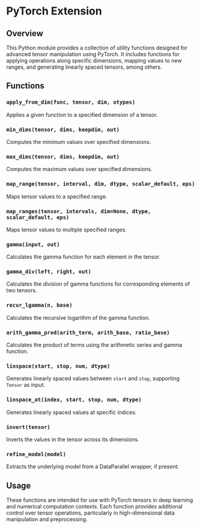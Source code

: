 # PyTorch Extension

## Overview

This Python module provides a collection of utility functions designed for advanced tensor manipulation using PyTorch. It includes functions for applying operations along specific dimensions, mapping values to new ranges, and generating linearly spaced tensors, among others.

## Functions

### `apply_from_dim(func, tensor, dim, otypes)`
Applies a given function to a specified dimension of a tensor.

### `min_dims(tensor, dims, keepdim, out)`
Computes the minimum values over specified dimensions.

### `max_dims(tensor, dims, keepdim, out)`
Computes the maximum values over specified dimensions.

### `map_range(tensor, interval, dim, dtype, scalar_default, eps)`
Maps tensor values to a specified range.

### `map_ranges(tensor, intervals, dim=None, dtype, scalar_default, eps)`
Maps tensor values to multiple specified ranges.

### `gamma(input, out)`
Calculates the gamma function for each element in the tensor.

### `gamma_div(left, right, out)`
Calculates the division of gamma functions for corresponding elements of two tensors.

### `recur_lgamma(n, base)`
Calculates the recursive logarithm of the gamma function.

### `arith_gamma_prod(arith_term, arith_base, ratio_base)`
Calculates the product of terms using the arithmetic series and gamma function.

### `linspace(start, stop, num, dtype)`
Generates linearly spaced values between `start` and `stop`, supporting `Tensor` as input.

### `linspace_at(index, start, stop, num, dtype)`
Generates linearly spaced values at specific indices.

### `invert(tensor)`
Inverts the values in the tensor across its dimensions.

### `refine_model(model)`
Extracts the underlying model from a DataParallel wrapper, if present.

## Usage

These functions are intended for use with PyTorch tensors in deep learning and numerical computation contexts. Each function provides additional control over tensor operations, particularly in high-dimensional data manipulation and preprocessing.